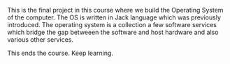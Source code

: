 This is the final project in this course where we build the Operating System of the computer.
The OS is written in Jack language which was previously introduced.
The operating system is a collection a few software services which bridge the gap betweeen the software and host hardware and also various other services.

This ends the course.
Keep learning.